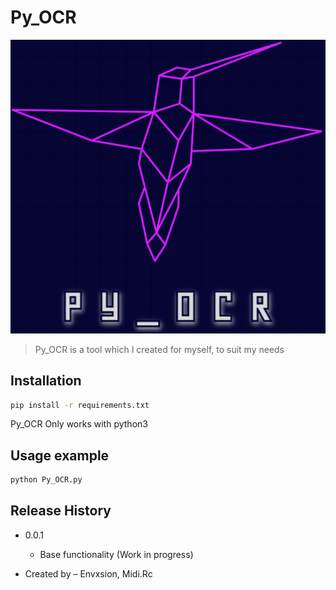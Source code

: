 # Py_OCR

<p align="center"><img src="assets\logo.png"></p>

> Py_OCR is a tool which I created for myself, to suit my needs


## Installation



```sh
pip install -r requirements.txt
```
Py_OCR Only works with python3

## Usage example

```sh
python Py_OCR.py 
```

## Release History


* 0.0.1
    * Base functionality (Work in progress)



* Created by – Envxsion, Midi.Rc




